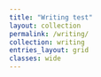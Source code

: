 ```yaml
---
title: "Writing test"
layout: collection
permalink: /writing/
collection: writing
entries_layout: grid
classes: wide
---
```


